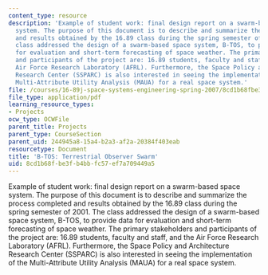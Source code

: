 ```yaml
---
content_type: resource
description: 'Example of student work: final design report on a swarm-based space
  system. The purpose of this document is to describe and summarize the process completed
  and results obtained by the 16.89 class during the spring semester of 2001. The
  class addressed the design of a swarm-based space system, B-TOS, to provide data
  for evaluation and short-term forecasting of space weather. The primary stakeholders
  and participants of the project are: 16.89 students, faculty and staff, and the
  Air Force Research Laboratory (AFRL). Furthermore, the Space Policy and Architecture
  Research Center (SSPARC) is also interested in seeing the implementation of the
  Multi-Attribute Utility Analysis (MAUA) for a real space system.'
file: /courses/16-89j-space-systems-engineering-spring-2007/8cd1b68fbe3fb4bbfc57ef7a709449a5_report_01.pdf
file_type: application/pdf
learning_resource_types:
- Projects
ocw_type: OCWFile
parent_title: Projects
parent_type: CourseSection
parent_uid: 244945a8-15a4-b2a3-af2a-20384f403eab
resourcetype: Document
title: 'B-TOS: Terrestrial Observer Swarm'
uid: 8cd1b68f-be3f-b4bb-fc57-ef7a709449a5
---
```

Example of student work: final design report on a swarm-based space system. The purpose of this document is to describe and summarize the process completed and results obtained by the 16.89 class during the spring semester of 2001. The class addressed the design of a swarm-based space system, B-TOS, to provide data for evaluation and short-term forecasting of space weather. The primary stakeholders and participants of the project are: 16.89 students, faculty and staff, and the Air Force Research Laboratory (AFRL). Furthermore, the Space Policy and Architecture Research Center (SSPARC) is also interested in seeing the implementation of the Multi-Attribute Utility Analysis (MAUA) for a real space system.


